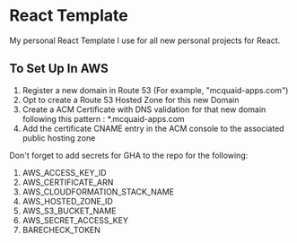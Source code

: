 # React Template

My personal React Template I use for all new personal projects for React.

## To Set Up In AWS

1. Register a new domain in Route 53 (For example, "mcquaid-apps.com")
2. Opt to create a Route 53 Hosted Zone for this new Domain
3. Create a ACM Certificate with DNS validation for that new domain following this pattern : \*.mcquaid-apps.com
4. Add the certificate CNAME entry in the ACM console to the associated public hosting zone

Don't forget to add secrets for GHA to the repo for the following: 

1. AWS_ACCESS_KEY_ID
2. AWS_CERTIFICATE_ARN
3. AWS_CLOUDFORMATION_STACK_NAME
4. AWS_HOSTED_ZONE_ID
5. AWS_S3_BUCKET_NAME
6. AWS_SECRET_ACCESS_KEY
7. BARECHECK_TOKEN